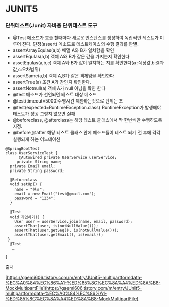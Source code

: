 # JUNIT5

### 단위테스트\(Junit\) 자바용 단위테스트 도구

* @Test 메소드가 호출 할때마다 새로운 인스턴스를 생성하여 독립적인 테스트가 이루어 진다. 단정\(assert\) 메소드로 테스트케이스의 수행 결과를 판별. 
* assertArrayEqulas\(a,b\) 배열 A와 B가 일치함을 확인
*  assertEqulas\(a,b\) 객체 A와 B가 같은 값을 가지는지 확인한다
*  assetEqulas\(a,b,c\) 객체 A와 B가 값이 일치하는 지를 확인한다\(a :예상값,b:결과값,c:오차범위\)
*  assertSame\(a,b\) 객체 A,B가 같은 객체임을 확인한다
* assertTrue\(a\) 조건 A가 참인지 확인한다.
* assertNotnull\(a\) 객체 A가 null 아님을 확인 한다
*  @test 메소드가 선언되면 테스트 대상 메소드
*  @test\(timeout=5000\)수행시간 제한하는것으로 단위는 초
* @test\(expected=RuntimeException.class\) RuntimeException가 발생해야 테스트가 성공 그렇지 않으면 실패 
* @beforeclass, @afterclass는 해당 테스트 클래스에서 딱 한번씩만 수행하도록 지정. 
* @before,@after 해당 테스트 클래스 안에 메소드들이 테스트 되기 전 후에 각각 실행되게 하는 어노테이션 

```text
@SpringBootTest
class UserServiceTest {
      @Autowired private UserService userService;
     private String name;
  private Email email;
  private String password;

  @Beforeclass
  void setUp() {
    name = "한글";
    email = new Email("test@gmail.com");
    password = "1234";
  }

  @Test
  void 가입하기() {
    User user = userService.join(name, email, password);
    assertThat(user, is(notNullValue()));
    assertThat(user.getSeq(), is(notNullValue()));
    assertThat(user.getEmail(), is(email));
 } 
  @Test 
   …
 
}

```

출처

[https://gaemi606.tistory.com/m/entry/JUnit5-multipartformdata-%EC%A0%84%EC%86%A1-%ED%85%8C%EC%8A%A4%ED%8A%B8-MockMultipartFile](https://gaemi606.tistory.com/m/entry/JUnit5-multipartformdata-%EC%A0%84%EC%86%A1-%ED%85%8C%EC%8A%A4%ED%8A%B8-MockMultipartFile)

